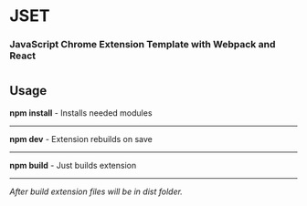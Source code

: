 # JSET
### JavaScript Chrome Extension Template with Webpack and React
#
## Usage
**npm install** - Installs needed modules

---
**npm dev** - Extension rebuilds on save

---
**npm build** - Just builds extension

---
*After build extension files will be in dist folder.*